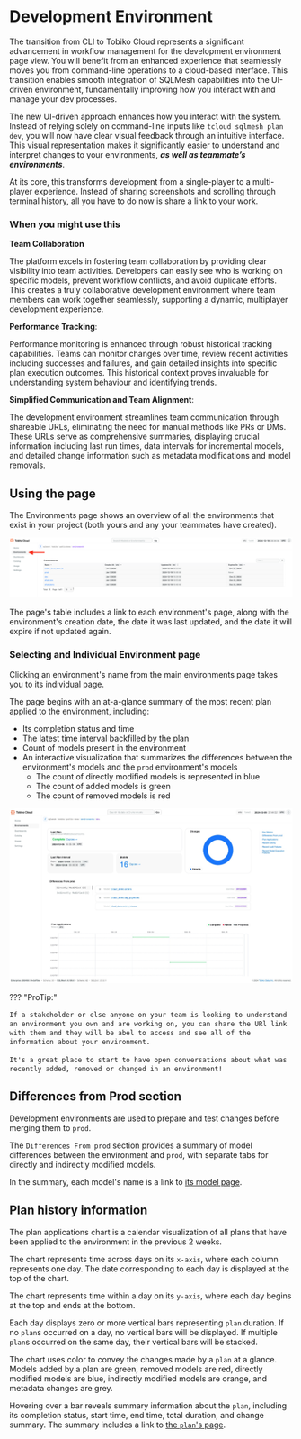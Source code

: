 # Development Environment

The transition from CLI to Tobiko Cloud represents a significant advancement in workflow management for the development environment page view. You will benefit from an enhanced experience that seamlessly moves you from command-line operations to a cloud-based interface. This transition enables smooth integration of SQLMesh capabilities into the UI-driven environment, fundamentally improving how you interact with and manage your dev processes.

The new UI-driven approach enhances how you interact with the system. Instead of relying solely on command-line inputs like `tcloud sqlmesh plan dev`, you will now have clear visual feedback through an intuitive interface. This visual representation makes it significantly easier to understand and interpret changes to your environments, ***as well as teammate’s environments***.

At its core, this transforms development from a single-player to a multi-player experience. Instead of sharing screenshots and scrolling through terminal history, all you have to do now is share a link to your work.

### When you might use this

**Team Collaboration**

The platform excels in fostering team collaboration by providing clear visibility into team activities. Developers can easily see who is working on specific models, prevent workflow conflicts, and avoid duplicate efforts. This creates a truly collaborative development environment where team members can work together seamlessly, supporting a dynamic, multiplayer development experience.

**Performance Tracking**:

Performance monitoring is enhanced through robust historical tracking capabilities. Teams can monitor changes over time, review recent activities including successes and failures, and gain detailed insights into specific plan execution outcomes. This historical context proves invaluable for understanding system behaviour and identifying trends.

**Simplified Communication and Team Alignment**:

The development environment streamlines team communication through shareable URLs, eliminating the need for manual methods like PRs or DMs. These URLs serve as comprehensive summaries, displaying crucial information including last run times, data intervals for incremental models, and detailed change information such as metadata modifications and model removals.

## Using the page
The Environments page shows an overview of all the environments that exist in your project (both yours and any your teammates have created).

![tcloud environment page](./development_environment/environments.png)

The page's table includes a link to each environment's page, along with the environment's creation date, the date it was last updated, and the date it will expire if not updated again.

### Selecting and Individual Environment page

Clicking an environment's name from the main environments page takes you to its individual page.

The page begins with an at-a-glance summary of the most recent plan applied to the environment, including:

- Its completion status and time
- The latest time interval backfilled by the plan
- Count of models present in the environment
- An interactive visualization that summarizes the differences between the environment's models and the `prod` environment's models
    - The count of directly modified models is represented in blue
    - The count of added models is green
    - The count of removed models is red

![tcloud development environment](./development_environment/tcloud_development_environment.png)

??? "ProTip:"

    If a stakeholder or else anyone on your team is looking to understand an environment you own and are working on, you can share the URl link with them and they will be abel to access and see all of the information about your environment. 
    
    It's a great place to start to have open conversations about what was recently added, removed or changed in an environment! 


## Differences from Prod section

Development environments are used to prepare and test changes before merging them to `prod`.

The `Differences From prod` section provides a summary of model differences between the environment and `prod`, with separate tabs for directly and indirectly modified models.

In the summary, each model's name is a link to [its model page](./model.md).

## Plan history information

The plan applications chart is a calendar visualization of all plans that have been applied to the environment in the previous 2 weeks.

The chart represents time across days on its `x-axis`, where each column represents one day. The date corresponding to each day is displayed at the top of the chart.

The chart represents time within a day on its `y-axis`, where each day begins at the top and ends at the bottom.

Each day displays zero or more vertical bars representing `plan` duration. If no `plan`s occurred on a day, no vertical bars will be displayed. If multiple `plan`s occurred on the same day, their vertical bars will be stacked.

The chart uses color to convey the changes made by a `plan` at a glance. Models added by a plan are green, removed models are red, directly modified models are blue, indirectly modified models are orange, and metadata changes are grey.

Hovering over a bar reveals summary information about the `plan`, including its completion status, start time, end time, total duration, and change summary. The summary includes a link to [the `plan`'s page](./plan.md).